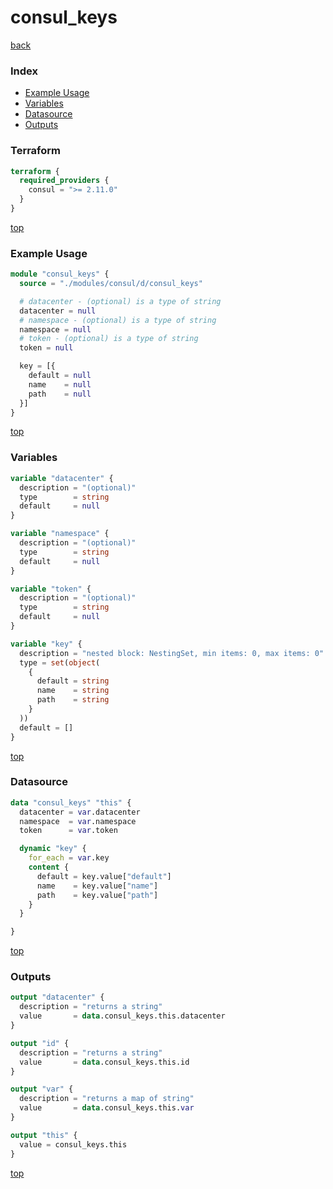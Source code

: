 # consul_keys

[back](../consul.md)

### Index

- [Example Usage](#example-usage)
- [Variables](#variables)
- [Datasource](#datasource)
- [Outputs](#outputs)

### Terraform

```terraform
terraform {
  required_providers {
    consul = ">= 2.11.0"
  }
}
```

[top](#index)

### Example Usage

```terraform
module "consul_keys" {
  source = "./modules/consul/d/consul_keys"

  # datacenter - (optional) is a type of string
  datacenter = null
  # namespace - (optional) is a type of string
  namespace = null
  # token - (optional) is a type of string
  token = null

  key = [{
    default = null
    name    = null
    path    = null
  }]
}
```

[top](#index)

### Variables

```terraform
variable "datacenter" {
  description = "(optional)"
  type        = string
  default     = null
}

variable "namespace" {
  description = "(optional)"
  type        = string
  default     = null
}

variable "token" {
  description = "(optional)"
  type        = string
  default     = null
}

variable "key" {
  description = "nested block: NestingSet, min items: 0, max items: 0"
  type = set(object(
    {
      default = string
      name    = string
      path    = string
    }
  ))
  default = []
}
```

[top](#index)

### Datasource

```terraform
data "consul_keys" "this" {
  datacenter = var.datacenter
  namespace  = var.namespace
  token      = var.token

  dynamic "key" {
    for_each = var.key
    content {
      default = key.value["default"]
      name    = key.value["name"]
      path    = key.value["path"]
    }
  }

}
```

[top](#index)

### Outputs

```terraform
output "datacenter" {
  description = "returns a string"
  value       = data.consul_keys.this.datacenter
}

output "id" {
  description = "returns a string"
  value       = data.consul_keys.this.id
}

output "var" {
  description = "returns a map of string"
  value       = data.consul_keys.this.var
}

output "this" {
  value = consul_keys.this
}
```

[top](#index)